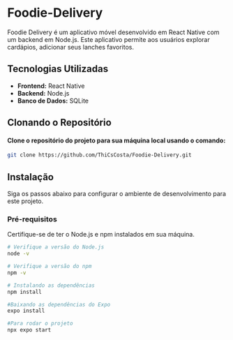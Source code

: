 # Foodie-Delivery

Foodie Delivery é um aplicativo móvel desenvolvido em React Native com um backend em Node.js. Este aplicativo permite aos usuários explorar cardápios, adicionar seus lanches favoritos.

## Tecnologias Utilizadas

- **Frontend:** React Native
- **Backend:** Node.js
- **Banco de Dados:** SQLite

## Clonando o Repositório
#### Clone o repositório do projeto para sua máquina local usando o comando:
```bash
git clone https://github.com/ThiCsCosta/Foodie-Delivery.git
````
## Instalação

Siga os passos abaixo para configurar o ambiente de desenvolvimento para este projeto.

### Pré-requisitos
Certifique-se de ter o Node.js e npm instalados em sua máquina.

````bash
# Verifique a versão do Node.js
node -v

# Verifique a versão do npm
npm -v

# Instalando as dependências
npm install

#Baixando as dependências do Expo
expo install

#Para rodar o projeto
npx expo start
````


